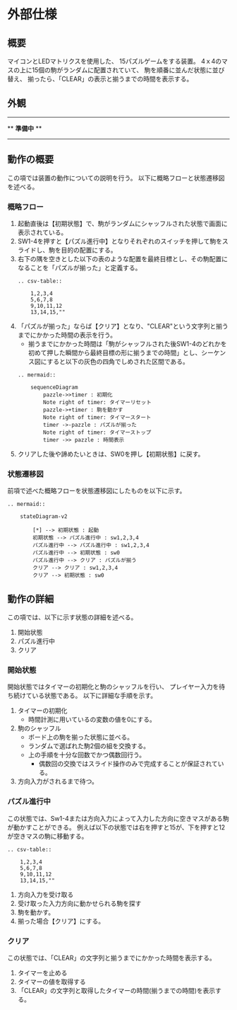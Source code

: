 # 外部仕様

## 概要

マイコンとLEDマトリクスを使用した、
15パズルゲームをする装置。
4ｘ4のマスの上に15個の駒がランダムに配置されていて、
駒を順番に並んだ状態に並び替え、
揃ったら、「CLEAR」の表示と揃うまでの時間を表示する。

## 外観

---

\*\* **準備中** \*\*

---

## 動作の概要

この項では装置の動作についての説明を行う。
以下に概略フローと状態遷移図を述べる。

### 概略フロー

1. 起動直後は【初期状態】で、駒がランダムにシャッフルされた状態で画面に表示されている。
2. SW1-4を押すと【パズル進行中】となりそれぞれのスイッチを押して駒をスライドし、駒を目的の配置にする。
3. 右下の隅を空きとした以下の表のような配置を最終目標とし、その駒配置になることを「パズルが揃った」と定義する。  
    ```eval_rst
    .. csv-table::
        
        1,2,3,4
        5,6,7,8
        9,10,11,12
        13,14,15,""
    ```
4. 「パズルが揃った」ならば【クリア】となり、"CLEAR"という文字列と揃うまでにかかった時間の表示を行う。
    * 揃うまでにかかった時間は「駒がシャッフルされた後SW1-4のどれかを初めて押した瞬間から最終目標の形に揃うまでの時間」とし、シーケンス図にすると以下の灰色の四角でしめされた区間である。
    ```eval_rst
    .. mermaid::
        
        sequenceDiagram
            pazzle->>timer : 初期化
            Note right of timer: タイマーリセット
            pazzle->+timer : 駒を動かす
            Note right of timer: タイマースタート 
            timer ->-pazzle : パズルが揃った
            Note right of timer: タイマーストップ
            timer ->> pazzle : 時間表示
    ```
5. クリアした後や諦めたいときは、SW0を押し【初期状態】に戻す。

### 状態遷移図

前項で述べた概略フローを状態遷移図にしたものを以下に示す。
```eval_rst
.. mermaid::
    
    stateDiagram-v2
        
        [*] --> 初期状態 : 起動
        初期状態 --> パズル進行中 : sw1,2,3,4
        パズル進行中 --> パズル進行中 : sw1,2,3,4
        パズル進行中 --> 初期状態 : sw0
        パズル進行中 --> クリア : パズルが揃う
        クリア --> クリア : sw1,2,3,4
        クリア --> 初期状態 : sw0
```

## 動作の詳細
この項では、以下に示す状態の詳細を述べる。
1. 開始状態
2. パズル進行中
3. クリア

### 開始状態
開始状態ではタイマーの初期化と駒のシャッフルを行い、
プレイヤー入力を待ち続けている状態である。
以下に詳細な手順を示す。

1. タイマーの初期化
    * 時間計測に用いているの変数の値を0にする。
2. 駒のシャッフル
    * ボード上の駒を揃った状態に並べる。
    * ランダムで選ばれた駒2個の組を交換する。
    * 上の手順を十分な回数でかつ偶数回行う。
        * 偶数回の交換ではスライド操作のみで完成することが保証されている。
3. 方向入力がされるまで待つ。

### パズル進行中
この状態では、Sw1-4または方向入力によって入力した方向に空きマスがある駒が動かすことができる。
例えば以下の状態では右を押すと15が、下を押すと12が空きマスの駒に移動する。

```eval_rst
.. csv-table::
    
    1,2,3,4
    5,6,7,8
    9,10,11,12
    13,14,15,""
```

1. 方向入力を受け取る
2. 受け取った入力方向に動かせられる駒を探す
3. 駒を動かす。
4. 揃った場合【クリア】にする。

### クリア
この状態では、「CLEAR」の文字列と揃うまでにかかった時間を表示する。
1. タイマーを止める
2. タイマーの値を取得する
3. 「CLEAR」の文字列と取得したタイマーの時間(揃うまでの時間)を表示する。



